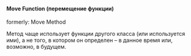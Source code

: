 #### Move Function (перемещение функции)
formerly: Move Method 
  
Метод чаще использует функции другого класса (или используется ими), а не того, в котором он определен – в данное время или, возможно, в будущем.

